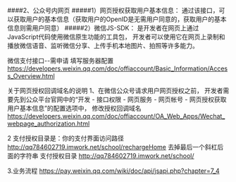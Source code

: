 ####2、公众号内网页
#####1）网页授权获取用户基本信息：
通过该接口，可以获取用户的基本信息（获取用户的OpenID是无需用户同意的，获取用户的基本信息则需用户同意）
#####2）微信JS-SDK：
是开发者在网页上通过JavaScript代码使用微信原生功能的工具包，
开发者可以使用它在网页上录制和播放微信语音、监听微信分享、上传手机本地图片、拍照等许多能力。

微信支付接口--需申请
填写服务器配置
https://developers.weixin.qq.com/doc/offiaccount/Basic_Information/Access_Overview.html


关于网页授权回调域名的说明
1、在微信公众号请求用户网页授权之前，
开发者需要先到公众平台官网中的“开发 - 接口权限 - 网页服务 - 网页帐号 - 网页授权获取用户基本信息”的配置选项中，
修改授权回调域名
https://developers.weixin.qq.com/doc/offiaccount/OA_Web_Apps/Wechat_webpage_authorization.html

2
支付授权目录是：你的支付界面访问路径
http://qq784602719.imwork.net/school/rechargeHome  去掉最后一个斜杠后面的字符串
支付授权目录 http://qq784602719.imwork.net/school/ 


3.业务流程
https://pay.weixin.qq.com/wiki/doc/api/jsapi.php?chapter=7_4

